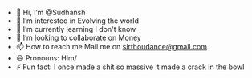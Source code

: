 - 👋 Hi, I’m @Sudhansh
- 👀 I’m interested in Evolving the world
- 🌱 I’m currently learning I don't know
- 💞️ I’m looking to collaborate on Money
- 📫 How to reach me Mail me on sirthoudance@gmail.com
- 😄 Pronouns: Him/
- ⚡ Fun fact: I once made a shit so massive it made a crack in the bowl

<!---
Synnade/Synnade is a ✨ special ✨ repository because its `README.md` (this file) appears on your GitHub profile.
You can click the Preview link to take a look at your changes.
--->
